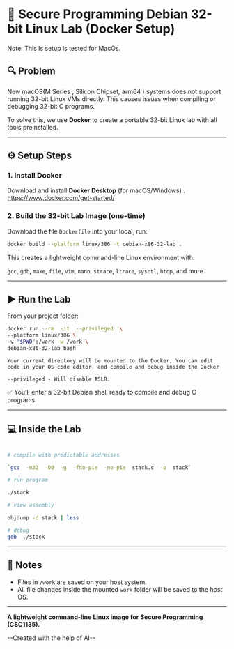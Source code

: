 # 🧠 Secure Programming Debian 32-bit Linux Lab (Docker Setup)

Note: This is setup is tested for MacOs.

## 🔍 Problem
New macOS(M Series , Silicon Chipset, arm64 ) systems does not support running 32-bit Linux VMs directly.
This causes issues when compiling or debugging 32-bit C programs.

To solve this, we use **Docker** to create a portable 32-bit Linux lab with all tools preinstalled.

---

## ⚙️ Setup Steps

### 1. Install Docker
Download and install **Docker Desktop** (for macOS/Windows) . https://www.docker.com/get-started/



### 2. Build the 32-bit Lab Image (one-time)
Download the file `Dockerfile` into your local, run:
```bash
docker build --platform linux/386 -t debian-x86-32-lab .
```

This  creates  a  lightweight  command-line  Linux  environment  with:

`gcc`,  `gdb`,  `make`,  `file`,  `vim`,  `nano`,  `strace`,  `ltrace`,  `sysctl`,  `htop`,  and  more.
  

---

  

## ▶️ Run the Lab

  

From  your  project  folder:

  

```bash
docker run --rm  -it  --privileged  \
--platform linux/386 \
-v "$PWD":/work -w /work \
debian-x86-32-lab bash
```

`
Your current directory will be mounted to the Docker, You can edit code in your OS code editor, and compile and debug inside the Docker
`

`--privileged - Will disable ASLR.`


✅ You’ll enter a 32-bit Debian shell ready to compile and debug C programs.

---
## 💻 Inside the Lab

  

```bash

# compile with predictable addresses

`gcc  -m32  -O0  -g  -fno-pie  -no-pie  stack.c  -o  stack`

# run program

./stack

# view assembly

objdump -d stack | less

# debug
gdb  ./stack
```
---
## 🧩 Notes

* Files in `/work` are saved on your host system.
* All file changes inside the mounted `work` folder will be saved to the host OS.
---
**A lightweight command-line Linux image for Secure Programming (CSC1135).**

--Created with the help of AI--
